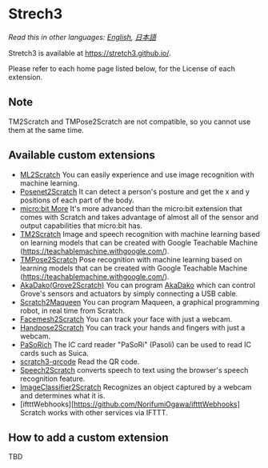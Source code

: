 # Strech3

*Read this in other languages: [English](README.en.md), [日本語](README.md)*

Stretch3 is available at https://stretch3.github.io/.

Please refer to each home page listed below, for the License of each extension.

## Note

TM2Scratch and TMPose2Scratch are not compatible, so you cannot use them at the same time.

## Available custom extensions

- [ML2Scratch](https://github.com/champierre/ml2scratch) You can easily experience and use image recognition with machine learning.
- [Posenet2Scratch](https://github.com/champierre/posenet2scratch) It can detect a person's posture and get the x and y positions of each part of the body.
- [micro:bit More](https://lab.yengawa.com/project/scratch-microbit-more/) It's more advanced than the micro:bit extension that comes with Scratch and takes advantage of almost all of the sensor and output capabilities that micro:bit has.
- [TM2Scratch](https://github.com/champierre/tm2scratch) Image and speech recognition with machine learning based on learning models that can be created with Google Teachable Machine (https://teachablemachine.withgoogle.com/).
- [TMPose2Scratch](https://github.com/champierre/tmpose2scratch) Pose recognition with machine learning based on learning models that can be created with Google Teachable Machine (https://teachablemachine.withgoogle.com/).
- [AkaDako(Grove2Scratch)](https://github.com/tfabworks/xcx-g2s) You can program [AkaDako](https://akadako.com) which can control Grove's sensors and actuators by simply connecting a USB cable.
- [Scratch2Maqueen](https://github.com/champierre/scratch2maqueen) You can program Maqueen, a graphical programming robot, in real time from Scratch.
- [Facemesh2Scratch](https://github.com/champierre/facemesh2scratch) You can track your face with just a webcam.
- [Handpose2Scratch](https://github.com/champierre/handpose2scratch) You can track your hands and fingers with just a webcam.
- [PaSoRich](https://github.com/con3office/pasorich) The IC card reader "PaSoRi" (Pasoli) can be used to read IC cards such as Suica.
- [scratch3-qrcode](https://github.com/sugiura-lab/scratch3-qrcode) Read the QR code.
- [Speech2Scratch](https://github.com/champierre/speech2scratch) converts speech to text using the browser's speech recognition feature.
- [ImageClassifier2Scratch](https://github.com/champierre/ic2scratch) Recognizes an object captured by a webcam and determines what it is.
- [iftttWebhooks][https://github.com/NorifumiOgawa/iftttWebhooks] Scratch works with other services via IFTTT.

## How to add a custom extension

TBD
